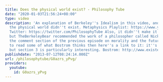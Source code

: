 ```yaml
---
title: Does the physical world exist? - Philosophy Tube
date: "2020-01-03T21:56:24+08:00"
type: video
description: 'An explanation of Berkeley''s Idealism in this video, and why he thought
  the physical world didn''t exist. Metaphysics Playlist: https://www.youtube.com/playlist?list=PLvoAL-KSZ32cX32PRBl1D4b4wr8DwhRQ4
  Twitter: https://twitter.com/PhilosophyTube Also, it didn''t make it into the video
  but TheBerkeleyBear recommended the work of a philosopher called Nick Bostrom in
  the comment section of the previous episode on morality and the future. If you want
  to read some of what Bostrom thinks then here''s a link to it: it''s a little dry
  but section 3 is particularly interesting. Bostrom: http://www.existential-risk.org/concept.html'
publishdate: "2013-07-12T08:24:14.000Z"
url: /philosophytube/G0azrs_yPvg/
providers:
  youtube:
    id: G0azrs_yPvg
---
```

